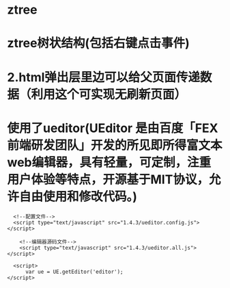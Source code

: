 # ztree
# ztree树状结构(包括右键点击事件)
# 2.html弹出层里边可以给父页面传递数据（利用这个可实现无刷新页面）
# 使用了ueditor(UEditor 是由百度「FEX前端研发团队」开发的所见即所得富文本web编辑器，具有轻量，可定制，注重用户体验等特点，开源基于MIT协议，允许自由使用和修改代码。)

```
  <!--配置文件-->
  <script type="text/javascript" src="1.4.3/ueditor.config.js"></script> 
  
	<!--编辑器源码文件-->
	<script type="text/javascript" src="1.4.3/ueditor.all.js"> </script>
  
  <script>
	  var ue = UE.getEditor('editor');
</script>
 ```
